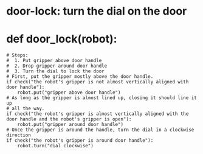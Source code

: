 # door-lock: turn the dial on the door
# def door_lock(robot):
    # Steps:
    #  1. Put gripper above door handle
    #  2. Drop gripper around door handle
    #  3. Turn the dial to lock the door
    # First, put the gripper mostly above the door handle.
    if check("the robot's gripper is not almost vertically aligned with door handle"):
        robot.put("gripper above door handle")
    # As long as the gripper is almost lined up, closing it should line it up
    # all the way.
    if check("the robot's gripper is almost vertically aligned with the door handle and the robot's gripper is open"):
        robot.put("gripper around door handle")
    # Once the gripper is around the handle, turn the dial in a clockwise direction
    if check("the robot's gripper is around door handle"):
        robot.turn("dial clockwise")